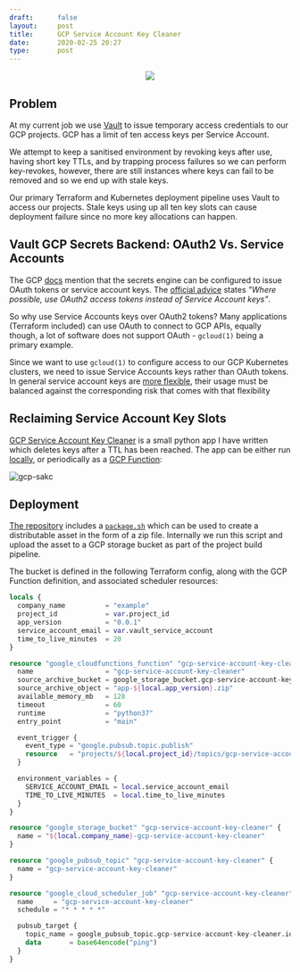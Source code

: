 ```yaml
---
draft:      false
layout:     post
title:      GCP Service Account Key Cleaner
date:       2020-02-25 20:27
type:       post
---
```


<p align="center">
<img src="https://raw.githubusercontent.com/roobert/roobert.github.io/master/images/gcp-heart-vault.png" class="img-header-600" />
</p>

## Problem

At my current job we use [Vault](https://www.vaultproject.io/) to issue temporary access credentials to our GCP projects. GCP has a limit of ten access keys per Service Account.

We attempt to keep a sanitised environment by revoking keys after use, having short key TTLs, and by trapping process failures so we can perform key-revokes, however, there are still instances where keys can fail to be removed and so we end up with stale keys.

Our primary Terraform and Kubernetes deployment pipeline uses Vault to access our projects. Stale keys using up all ten key slots can cause deployment failure since no more key allocations can happen.

## Vault GCP Secrets Backend: OAuth2 Vs. Service Accounts

The GCP [docs](https://www.vaultproject.io/docs/secrets/gcp/index.html#things-to-note) mention that the secrets engine can be configured to issue OAuth tokens or service account keys. The [official advice](https://www.vaultproject.io/docs/secrets/gcp/index.html#service-account-keys-quota-limits) states _"Where possible, use OAuth2 access tokens instead of Service Account keys"_.

So why use Service Accounts keys over OAuth2 tokens? Many applications (Terraform included) can use OAuth to connect to GCP APIs, equally though, a lot of software does not support OAuth - `gcloud(1)` being a primary example.

Since we want to use `gcloud(1)` to configure access to our GCP Kubernetes clusters, we need to issue Service Accounts keys rather than OAuth tokens. In general service account keys are [more flexible](https://www.vaultproject.io/docs/secrets/gcp/#access-tokens-vs-service-account-keys), their usage must be balanced against the corresponding risk that comes with that flexibility



## Reclaiming Service Account Key Slots

[GCP Service Account Key Cleaner](https://github.com/roobert/gcp-service-account-key-cleaner) is a small python app I have written which deletes keys after a TTL has been reached. The app can be either run [locally](https://github.com/roobert/gcp-service-account-key-cleaner/blob/master/README.md#example), or periodically as a [GCP Function](https://cloud.google.com/functions):

![gcp-sakc](https://raw.githubusercontent.com/roobert/roobert.github.io/master/images/sakc.png)

## Deployment

[The repository](https://github.com/roobert/gcp-service-account-key-cleaner) includes a [`package.sh`](https://github.com/roobert/gcp-service-account-key-cleaner/blob/master/package.sh) which can be used to create a distributable asset in the form of a zip file. Internally we run this script and upload the asset to a GCP storage bucket as part of the project build pipeline.

The bucket is defined in the following Terraform config, along with the GCP Function definition, and associated scheduler resources:
```terraform
locals {
  company_name          = "example"
  project_id            = var.project_id
  app_version           = "0.0.1"
  service_account_email = var.vault_service_account
  time_to_live_minutes  = 20
}

resource "google_cloudfunctions_function" "gcp-service-account-key-cleaner" {
  name                  = "gcp-service-account-key-cleaner"
  source_archive_bucket = google_storage_bucket.gcp-service-account-key-cleaner.name
  source_archive_object = "app-${local.app_version}.zip"
  available_memory_mb   = 128
  timeout               = 60
  runtime               = "python37"
  entry_point           = "main"

  event_trigger {
    event_type = "google.pubsub.topic.publish"
    resource   = "projects/${local.project_id}/topics/gcp-service-account-key-cleaner"
  }

  environment_variables = {
    SERVICE_ACCOUNT_EMAIL = local.service_account_email
    TIME_TO_LIVE_MINUTES  = local.time_to_live_minutes
  }
}

resource "google_storage_bucket" "gcp-service-account-key-cleaner" {
  name = "${local.company_name}-gcp-service-account-key-cleaner"
}

resource "google_pubsub_topic" "gcp-service-account-key-cleaner" {
  name = "gcp-service-account-key-cleaner"
}

resource "google_cloud_scheduler_job" "gcp-service-account-key-cleaner" {
  name     = "gcp-service-account-key-cleaner"
  schedule = "* * * * *"

  pubsub_target {
    topic_name = google_pubsub_topic.gcp-service-account-key-cleaner.id
    data       = base64encode("ping")
  }
}
```

